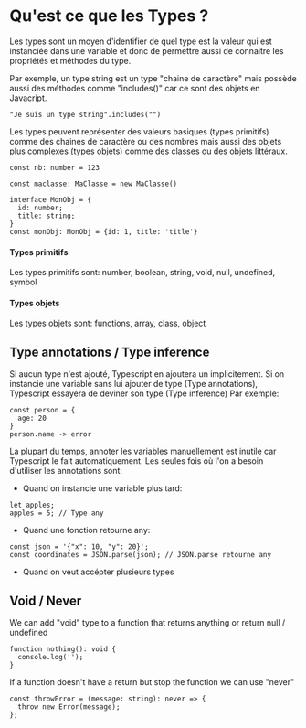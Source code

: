 # Qu'est ce que les Types ?

Les types sont un moyen d'identifier de quel type est la valeur qui est instanciée dans une variable et donc de permettre aussi de connaitre les propriétés et méthodes du type.

Par exemple, un type string est un type "chaine de caractère" mais possède aussi des méthodes comme "includes()" car ce sont des objets en Javacript.

`"Je suis un type string".includes("")`

Les types peuvent représenter des valeurs basiques (types primitifs) comme des chaines de caractère ou des nombres mais aussi des objets plus complexes (types objets) comme des classes ou des objets littéraux.

`const nb: number = 123`

`const maclasse: MaClasse = new MaClasse()`

```
interface MonObj = {
  id: number;
  title: string;
}
const monObj: MonObj = {id: 1, title: 'title'}
```

#### Types primitifs

Les types primitifs sont: number, boolean, string, void, null, undefined, symbol

#### Types objets

Les types objets sont: functions, array, class, object

## Type annotations / Type inference

Si aucun type n'est ajouté, Typescript en ajoutera un implicitement.
Si on instancie une variable sans lui ajouter de type (Type annotations), Typescript essayera de deviner son type (Type inference)
Par exemple:

```
const person = {
  age: 20
}
person.name -> error
```

La plupart du temps, annoter les variables manuellement est inutile car Typescript le fait automatiquement.
Les seules fois où l'on a besoin d'utiliser les annotations sont:

- Quand on instancie une variable plus tard:

```
let apples;
apples = 5; // Type any
```

- Quand une fonction retourne any:

```
const json = '{"x": 10, "y": 20}';
const coordinates = JSON.parse(json); // JSON.parse retourne any
```

- Quand on veut accépter plusieurs types

## Void / Never

We can add "void" type to a function that returns anything or return null / undefined

```
function nothing(): void {
  console.log('');
}
```

If a function doesn't have a return but stop the function we can use "never"

```
const throwError = (message: string): never => {
  throw new Error(message);
};
```

